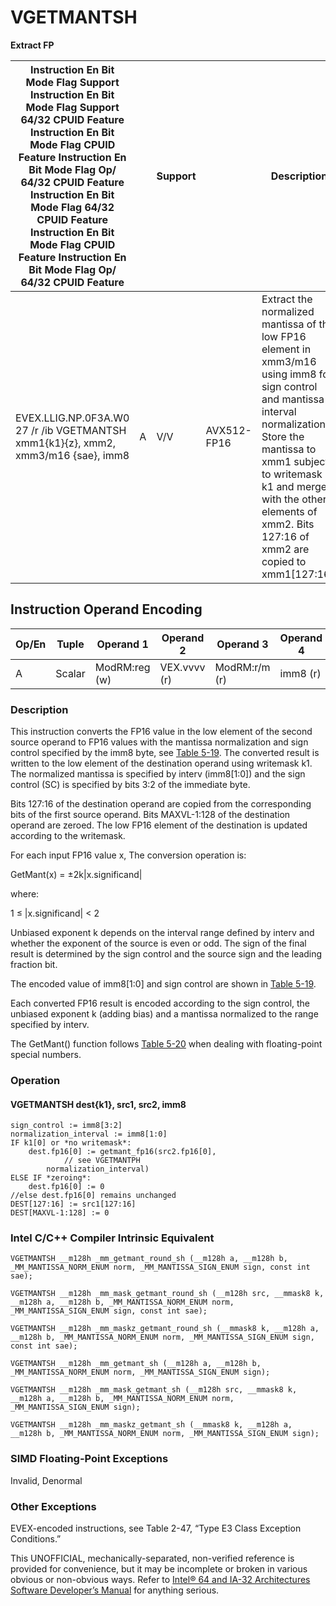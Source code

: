 # VGETMANTSH

**Extract FP**

| Instruction En Bit Mode Flag Support Instruction En Bit Mode Flag Support 64/32 CPUID Feature Instruction En Bit Mode Flag CPUID Feature Instruction En Bit Mode Flag Op/ 64/32 CPUID Feature Instruction En Bit Mode Flag 64/32 CPUID Feature Instruction En Bit Mode Flag CPUID Feature Instruction En Bit Mode Flag Op/ 64/32 CPUID Feature |     | Support |             | Description                                                                                                                                                                                                                                                                        |
| ---------------------------------------------------------------------------------------------------------------------------------------------------------------------------------------------------------------------------------------------------------------------------------------------------------------------------------------------- | --- | ------- | ----------- | ---------------------------------------------------------------------------------------------------------------------------------------------------------------------------------------------------------------------------------------------------------------------------------- |
| EVEX.LLIG.NP.0F3A.W0 27 /r /ib VGETMANTSH xmm1{k1}{z}, xmm2, xmm3/m16 {sae}, imm8                                                                                                                                                                                                                                                              | A   | V/V     | AVX512-FP16 | Extract the normalized mantissa of the low FP16 element in xmm3/m16 using imm8 for sign control and mantissa interval normalization. Store the mantissa to xmm1 subject to writemask k1 and merge with the other elements of xmm2. Bits 127:16 of xmm2 are copied to xmm1[127:16]. |

## Instruction Operand Encoding

| Op/En | Tuple  | Operand 1     | Operand 2    | Operand 3     | Operand 4 |
| ----- | ------ | ------------- | ------------ | ------------- | --------- |
| A     | Scalar | ModRM:reg (w) | VEX.vvvv (r) | ModRM:r/m (r) | imm8 (r)  |

### Description

This instruction converts the FP16 value in the low element of the second source operand to FP16 values with the mantissa normalization and sign control specified by the imm8 byte, see [Table 5-19](/x86/vgetmantph#tbl-5-19). The converted result is written to the low element of the destination operand using writemask k1. The normalized mantissa is specified by interv (imm8[1:0]) and the sign control (SC) is specified by bits 3:2 of the immediate byte.

Bits 127:16 of the destination operand are copied from the corresponding bits of the first source operand. Bits MAXVL-1:128 of the destination operand are zeroed. The low FP16 element of the destination is updated according to the writemask.

For each input FP16 value x, The conversion operation is:

GetMant(x) = ±2k|x.significand|

where:

1 ≤ |x.significand| < 2

Unbiased exponent k depends on the interval range defined by interv and whether the exponent of the source is even or odd. The sign of the final result is determined by the sign control and the source sign and the leading fraction bit.

The encoded value of imm8[1:0] and sign control are shown in [Table 5-19](/x86/vgetmantph#tbl-5-19).

Each converted FP16 result is encoded according to the sign control, the unbiased exponent k (adding bias) and a mantissa normalized to the range specified by interv.

The GetMant() function follows [Table 5-20](/x86/vgetmantph#tbl-5-20) when dealing with floating-point special numbers.

### Operation

#### VGETMANTSH dest{k1}, src1, src2, imm8

```
sign_control := imm8[3:2]
normalization_interval := imm8[1:0]
IF k1[0] or *no writemask*:
    dest.fp16[0] := getmant_fp16(src2.fp16[0],
            // see VGETMANTPH
        normalization_interval)
ELSE IF *zeroing*:
    dest.fp16[0] := 0
//else dest.fp16[0] remains unchanged
DEST[127:16] := src1[127:16]
DEST[MAXVL-1:128] := 0

```

### Intel C/C++ Compiler Intrinsic Equivalent

```
VGETMANTSH __m128h _mm_getmant_round_sh (__m128h a, __m128h b, _MM_MANTISSA_NORM_ENUM norm, _MM_MANTISSA_SIGN_ENUM sign, const int sae);

```

```
VGETMANTSH __m128h _mm_mask_getmant_round_sh (__m128h src, __mmask8 k, __m128h a, __m128h b, _MM_MANTISSA_NORM_ENUM norm, _MM_MANTISSA_SIGN_ENUM sign, const int sae);

```

```
VGETMANTSH __m128h _mm_maskz_getmant_round_sh (__mmask8 k, __m128h a, __m128h b, _MM_MANTISSA_NORM_ENUM norm, _MM_MANTISSA_SIGN_ENUM sign, const int sae);

```

```
VGETMANTSH __m128h _mm_getmant_sh (__m128h a, __m128h b, _MM_MANTISSA_NORM_ENUM norm, _MM_MANTISSA_SIGN_ENUM sign);

```

```
VGETMANTSH __m128h _mm_mask_getmant_sh (__m128h src, __mmask8 k, __m128h a, __m128h b, _MM_MANTISSA_NORM_ENUM norm, _MM_MANTISSA_SIGN_ENUM sign);

```

```
VGETMANTSH __m128h _mm_maskz_getmant_sh (__mmask8 k, __m128h a, __m128h b, _MM_MANTISSA_NORM_ENUM norm, _MM_MANTISSA_SIGN_ENUM sign);

```

### SIMD Floating-Point Exceptions

Invalid, Denormal

### Other Exceptions

EVEX-encoded instructions, see Table 2-47, “Type E3 Class Exception Conditions.”

This UNOFFICIAL, mechanically-separated, non-verified reference is provided for convenience, but it may be
incomplete or broken in various obvious or non-obvious
ways. Refer to [Intel® 64 and IA-32 Architectures Software Developer’s Manual](https://software.intel.com/en-us/download/intel-64-and-ia-32-architectures-sdm-combined-volumes-1-2a-2b-2c-2d-3a-3b-3c-3d-and-4) for anything serious.
